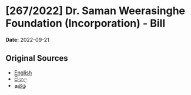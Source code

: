 # [267/2022] Dr. Saman Weerasinghe Foundation (Incorporation) - Bill

**Date:** 2022-09-21

## Original Sources

- [English](https://documents.gov.lk/view/bills/2022/9/267-2022_E.pdf)
- [සිංහල](https://documents.gov.lk/view/bills/2022/9/267-2022_S.pdf)
- [தமிழ்](https://documents.gov.lk/view/bills/2022/9/267-2022_T.pdf)
